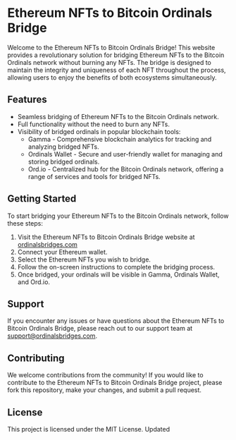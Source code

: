 # Ethereum NFTs to Bitcoin Ordinals Bridge

Welcome to the Ethereum NFTs to Bitcoin Ordinals Bridge! This website provides a revolutionary solution for bridging Ethereum NFTs to the Bitcoin Ordinals network without burning any NFTs. The bridge is designed to maintain the integrity and uniqueness of each NFT throughout the process, allowing users to enjoy the benefits of both ecosystems simultaneously.

## Features

- Seamless bridging of Ethereum NFTs to the Bitcoin Ordinals network.
- Full functionality without the need to burn any NFTs.
- Visibility of bridged ordinals in popular blockchain tools:
  - Gamma - Comprehensive blockchain analytics for tracking and analyzing bridged NFTs.
  - Ordinals Wallet - Secure and user-friendly wallet for managing and storing bridged ordinals.
  - Ord.io - Centralized hub for the Bitcoin Ordinals network, offering a range of services and tools for bridged NFTs.

## Getting Started

To start bridging your Ethereum NFTs to the Bitcoin Ordinals network, follow these steps:

1. Visit the Ethereum NFTs to Bitcoin Ordinals Bridge website at [ordinalsbridges.com](https://ordinalsbridges.com)
2. Connect your Ethereum wallet.
3. Select the Ethereum NFTs you wish to bridge.
4. Follow the on-screen instructions to complete the bridging process.
5. Once bridged, your ordinals will be visible in Gamma, Ordinals Wallet, and Ord.io.

## Support

If you encounter any issues or have questions about the Ethereum NFTs to Bitcoin Ordinals Bridge, please reach out to our support team at support@ordinalsbridges.com.

## Contributing

We welcome contributions from the community! If you would like to contribute to the Ethereum NFTs to Bitcoin Ordinals Bridge project, please fork this repository, make your changes, and submit a pull request.

## License

This project is licensed under the MIT License. Updated
